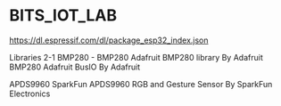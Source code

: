 # BITS_IOT_LAB

https://dl.espressif.com/dl/package_esp32_index.json

Libraries 
2-1 BMP280 -
 BMP280 Adafruit BMP280 library By Adafruit
 BMP280 Adafruit BusIO By Adafruit
 
 APDS9960 SparkFun APDS9960 RGB and Gesture Sensor By SparkFun Electronics
